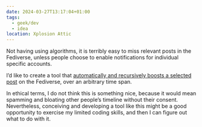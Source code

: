 ```yaml
---
date: 2024-03-27T13:17:04+01:00
tags:
  - geek/dev
  - idea
location: Xplosion Attic
---
```

Not having using algorithms, it is terribly easy to miss relevant posts in the Fediverse, unless people choose to enable notifications for individual specific accounts.

I’d like to create a tool that <u>automatically and recursively boosts a selected post</u> on the Fediverse, over an arbitrary time span.

In ethical terms, I do not think this is something nice, because it would mean spamming and bloating other people’s timeline without their consent. Nevertheless, conceiving and developing a tool like this might be a good opportunity to exercise my limited coding skills, and then I can figure out what to do with it.

